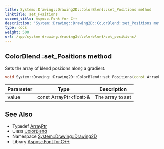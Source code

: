 ```yaml
---
title: System::Drawing::Drawing2D::ColorBlend::set_Positions method
linktitle: set_Positions
second_title: Aspose.Font for C++
description: 'System::Drawing::Drawing2D::ColorBlend::set_Positions method. Sets the array of blend positions along a gradient in C++.'
type: docs
weight: 500
url: /cpp/system.drawing.drawing2d/colorblend/set_positions/
---
```

## ColorBlend::set_Positions method


Sets the array of blend positions along a gradient.

```cpp
void System::Drawing::Drawing2D::ColorBlend::set_Positions(const ArrayPtr<float> &value)
```


| Parameter | Type | Description |
| --- | --- | --- |
| value | const ArrayPtr\<float\>\& | The array to set |

## See Also

* Typedef [ArrayPtr](../../../system/arrayptr/)
* Class [ColorBlend](../)
* Namespace [System::Drawing::Drawing2D](../../)
* Library [Aspose.Font for C++](../../../)
